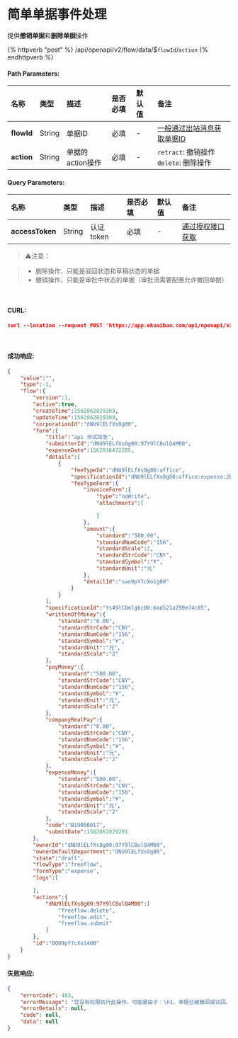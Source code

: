 # 简单单据事件处理

提供**撤销单据**和**删除单据**操作

{% httpverb "post" %} /api/openapi/v2/flow/data/$`flowId`/`action` {% endhttpverb %}

#### Path Parameters:

| 名称  | 类型  | 描述 | 是否必填 | 默认值 | 备注  |
| :--- | :--- | :--- |:---    |:---   | :--- |
| **flowId** | String  | 单据ID          | 必填 | - | [一般通过出站消息获取单据ID](/outbound-message/outbound-new.html)|
| **action** | String  | 单据的action操作 | 必填 | - | `retract`: 撤销操作 `delete`: 删除操作 |

#### Query Parameters:

| 名称  | 类型  | 描述 | 是否必填 | 默认值 | 备注  |
| :--- | :--- | :--- |:---    |:---   | :--- |
| **accessToken** | String | 认证token | 必填 | - | [通过授权接口获取](/getting-started/auth.html)  |

> ⚠️注意：

> - 删除操作，只能是驳回状态和草稿状态的单据
> - 撤销操作，只能是审批中状态的单据（审批流需要配置允许撤回单据）

<br/>

#### CURL:
```json
curl --location --request POST 'https://app.ekuaibao.com/api/openapi/v2/flow/data/$PQIbuN0nmYc800/retract?accessToken=cWEbn1cA0kjU00'
```
<br/>

#### 成功响应:
```json
{
    "value":"",
    "type":-1,
    "flow":{
        "version":1,
        "active":true,
        "createTime":1562862829309,
        "updateTime":1562862829309,
        "corporationId":"dNU9lELfXs0g00",
        "form":{
            "title":"api 测试加急",
            "submitterId":"dNU9lELfXs0g00:97Y9lCBulQ4M00",
            "expenseDate":1562036472205,
            "details":[
                {
                    "feeTypeId":"dNU9lELfXs0g00:office",
                    "specificationId":"dNU9lELfXs0g00:office:expense:2b43fb500eedb",
                    "feeTypeForm":{
                        "invoiceForm":{
                            "type":"noWrite",
                            "attachments":[

                            ]
                        },
                        "amount":{
                            "standard":"500.00",
                            "standardNumCode":"156",
                            "standardScale":2,
                            "standardStrCode":"CNY",
                            "standardSymbol":"¥",
                            "standardUnit":"元"
                        },
                        "detailId":"swo9pY7cXo1g00"
                    }
                }
            ],
            "specificationId":"Ys49lCDmlgbc00:6ad521a290e74c85",
            "writtenOffMoney":{
                "standard":"0.00",
                "standardStrCode":"CNY",
                "standardNumCode":"156",
                "standardSymbol":"¥",
                "standardUnit":"元",
                "standardScale":"2"
            },
            "payMoney":{
                "standard":"500.00",
                "standardStrCode":"CNY",
                "standardNumCode":"156",
                "standardSymbol":"¥",
                "standardUnit":"元",
                "standardScale":"2"
            },
            "companyRealPay":{
                "standard":"0.00",
                "standardStrCode":"CNY",
                "standardNumCode":"156",
                "standardSymbol":"¥",
                "standardUnit":"元",
                "standardScale":"2"
            },
            "expenseMoney":{
                "standard":"500.00",
                "standardStrCode":"CNY",
                "standardNumCode":"156",
                "standardSymbol":"¥",
                "standardUnit":"元",
                "standardScale":"2"
            },
            "code":"B19000017",
            "submitDate":1562862829291
        },
        "ownerId":"dNU9lELfXs0g00:97Y9lCBulQ4M00",
        "ownerDefaultDepartment":"dNU9lELfXs0g00",
        "state":"draft",
        "flowType":"freeflow",
        "formType":"expense",
        "logs":[

        ],
        "actions":{
            "dNU9lELfXs0g00:97Y9lCBulQ4M00":[
                "freeflow.delete",
                "freeflow.edit",
                "freeflow.submit"
            ]
        },
        "id":"DQ09pY7cXo1400"
    }
}
```

#### 失败响应:

```json
{
    "errorCode": 403,
    "errorMessage": "您没有权限执行此操作。可能是由于：\n1、单据已被撤回或驳回。\n2、单据当前所处审批环节根据流程配置，不允许撤回。",//或者检查单据是否已提交
    "errorDetails": null,
    "code": null,
    "data": null
}
```